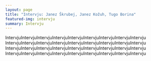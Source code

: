 ```yaml
---
layout: page
title: "Intervju: Janez Škrubej, Janez Kožuh, Tugo Borina"
featured-img: intervju
summary: Intervju 
---
```


IntervjuIntervjuIntervjuIntervjuIntervjuIntervjuIntervjuIntervjuIntervju
IntervjuIntervjuIntervjuIntervjuIntervjuIntervjuIntervjuIntervjuIntervju
IntervjuIntervjuIntervjuIntervjuIntervjuIntervjuIntervjuIntervjuIntervju
IntervjuIntervjuIntervjuIntervjuIntervjuIntervjuIntervjuIntervjuIntervju


